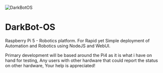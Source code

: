 ![DarkBotOS](https://github.com/3disturbed/DarkBot-OS/assets/9502162/7610585f-fe1b-42d3-a0c3-324a542f30a4)
# DarkBot-OS
Raspberry Pi 5 - Robotics platform. For Rapid yet Simple deployment of Automation and Robotics using NodeJS and WebUI.

Primary development will be based around the Pi4 as it is what i have on hand for testing, Any users with other hardware that could report the status on other hardware, Your help is appreciated!
